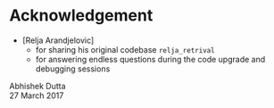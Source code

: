 # Acknowledgement

 * [Relja Arandjelovic]
   * for sharing his original codebase `relja_retrival`
   * for answering endless questions during the code upgrade and debugging sessions


Abhishek Dutta  
27 March 2017
